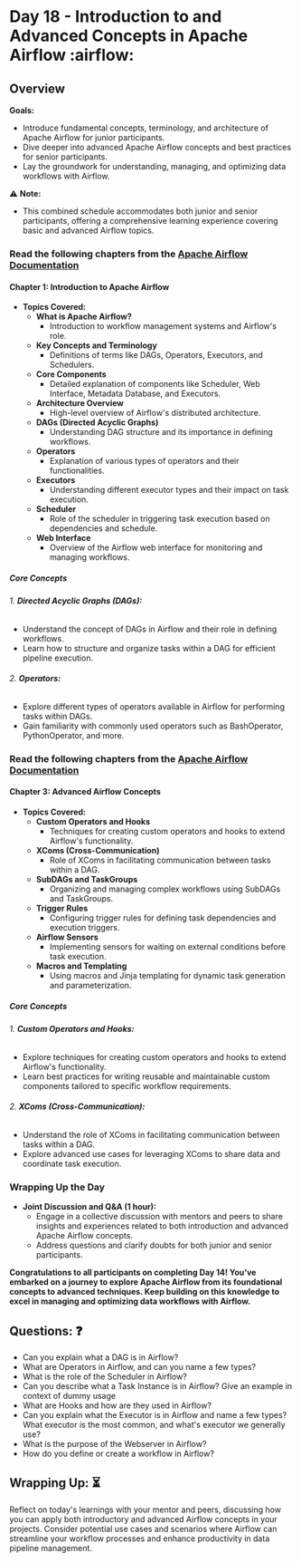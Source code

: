 # Day 18 - Introduction to and Advanced Concepts in Apache Airflow :airflow:

## Overview
**Goals:**
- Introduce fundamental concepts, terminology, and architecture of Apache Airflow for junior participants.
- Dive deeper into advanced Apache Airflow concepts and best practices for senior participants.
- Lay the groundwork for understanding, managing, and optimizing data workflows with Airflow.

:warning: **Note:**
- This combined schedule accommodates both junior and senior participants, offering a comprehensive learning experience covering basic and advanced Airflow topics.

### Read the following chapters from the [Apache Airflow Documentation](https://airflow.apache.org/docs/apache-airflow/stable/index.html)
#### Chapter 1: Introduction to Apache Airflow

- **Topics Covered:**
  - **What is Apache Airflow?**
    - Introduction to workflow management systems and Airflow's role.
  - **Key Concepts and Terminology**
    - Definitions of terms like DAGs, Operators, Executors, and Schedulers.
  - **Core Components**
    - Detailed explanation of components like Scheduler, Web Interface, Metadata Database, and Executors.
  - **Architecture Overview**
    - High-level overview of Airflow's distributed architecture.
  - **DAGs (Directed Acyclic Graphs)**
    - Understanding DAG structure and its importance in defining workflows.
  - **Operators**
    - Explanation of various types of operators and their functionalities.
  - **Executors**
    - Understanding different executor types and their impact on task execution.
  - **Scheduler**
    - Role of the scheduler in triggering task execution based on dependencies and schedule.
  - **Web Interface**
    - Overview of the Airflow web interface for monitoring and managing workflows.

##### Core Concepts

###### 1. **Directed Acyclic Graphs (DAGs):**
   - Understand the concept of DAGs in Airflow and their role in defining workflows.
   - Learn how to structure and organize tasks within a DAG for efficient pipeline execution.

###### 2. **Operators:**
   - Explore different types of operators available in Airflow for performing tasks within DAGs.
   - Gain familiarity with commonly used operators such as BashOperator, PythonOperator, and more.

### Read the following chapters from the [Apache Airflow Documentation](https://airflow.apache.org/docs/apache-airflow/stable/index.html)
#### Chapter 3: Advanced Airflow Concepts

- **Topics Covered:**
  - **Custom Operators and Hooks**
    - Techniques for creating custom operators and hooks to extend Airflow's functionality.
  - **XComs (Cross-Communication)**
    - Role of XComs in facilitating communication between tasks within a DAG.
  - **SubDAGs and TaskGroups**
    - Organizing and managing complex workflows using SubDAGs and TaskGroups.
  - **Trigger Rules**
    - Configuring trigger rules for defining task dependencies and execution triggers.
  - **Airflow Sensors**
    - Implementing sensors for waiting on external conditions before task execution.
  - **Macros and Templating**
    - Using macros and Jinja templating for dynamic task generation and parameterization.

##### Core Concepts

###### 1. **Custom Operators and Hooks:**
   - Explore techniques for creating custom operators and hooks to extend Airflow's functionality.
   - Learn best practices for writing reusable and maintainable custom components tailored to specific workflow requirements.

###### 2. **XComs (Cross-Communication):**
   - Understand the role of XComs in facilitating communication between tasks within a DAG.
   - Explore advanced use cases for leveraging XComs to share data and coordinate task execution.

### Wrapping Up the Day

- **Joint Discussion and Q&A (1 hour):**
  - Engage in a collective discussion with mentors and peers to share insights and experiences related to both introduction and advanced Apache Airflow concepts.
  - Address questions and clarify doubts for both junior and senior participants.

**Congratulations to all participants on completing Day 14! You've embarked on a journey to explore Apache Airflow from its foundational concepts to advanced techniques. Keep building on this knowledge to excel in managing and optimizing data workflows with Airflow.**

## **Questions:** ❓
* Can you explain what a DAG is in Airflow?
* What are Operators in Airflow, and can you name a few types?
* What is the role of the Scheduler in Airflow?
* Can you describe what a Task Instance is in Airflow? Give an example in context of dummy usage
* What are Hooks and how are they used in Airflow?
* Can you explain what the Executor is in Airflow and name a few types? What executor is the most common, and what's executor we generally use?
* What is the purpose of the Webserver in Airflow?
* How do you define or create a workflow in Airflow?

## **Wrapping Up:** :hourglass_flowing_sand:
Reflect on today's learnings with your mentor and peers, discussing how you can apply both introductory and advanced Airflow concepts in your projects. Consider potential use cases and scenarios where Airflow can streamline your workflow processes and enhance productivity in data pipeline management.
